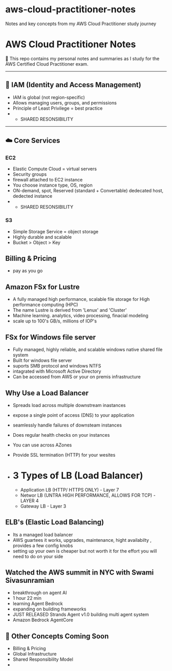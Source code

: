# aws-cloud-practitioner-notes
Notes and key concepts from my AWS Cloud Practitioner study journey
# AWS Cloud Practitioner Notes

📘 This repo contains my personal notes and summaries as I study for the AWS Certified Cloud Practitioner exam.

---

## 🔐 IAM (Identity and Access Management)
- IAM is global (not region-specific)
- Allows managing users, groups, and permissions
- Principle of Least Privilege = best practice
- + SHARED RESONSIBILITY 
---

## ☁️ Core Services
### EC2
- Elastic Compute Cloud = virtual servers
- Security groups
- firewall attached to EC2 instance 
- You choose instance type, OS, region
- ON-demand, spot, Reserved (standard + Convertable) dedecated host, dedected instance
- + SHARED RESONSIBILITY 

### S3
- Simple Storage Service = object storage
- Highly durable and scalable
- Bucket > Object > Key

## Billing & Pricing 
- pay as you go

## Amazon FSx for Lustre
- A fully managed high performance, scalable file storage for High performance computing (HPC)
- The name Lustre is derived from 'Lenux' and 'Cluster'
- Machine learning. analytics, video processing, finacial modeling
- scale up to 100's GB/s, millions of IOP's

## FSx for Windows file server
- Fully managed, highly reliable, and scalable windows native shared file system
- Built for windows file server
- suports SMB protocol and windows NTFS
- intagrated with Microsoft Active Directory
- Can be accessed from AWS or your on premis infrastructure 

## Why Use a Load Balancer
- Spreads load across multiple downstream inastances
- expose a single point of access (DNS) to your application
- seamlessly handle failures of downsteam instances
- Does regular health checks on your instances
- You can use across AZones
- Provide SSL termination (HTTP) for your wesites
  
- # 3 Types of LB (Load Balancer)
  - Application  LB (HTTP/ HTTPS ONLY) - Layer 7
  - Networ LB (UNTRA HIGH PERFORMANCE, ALLOWS FOR TCP) - LAYER 4
  - Gateway LB - Layer 3
  
## ELB's (Elastic Load Balancing)
- Its a managed load balancer
- AWS guartees it works, upgrades, maintenance, hight availabilty , provides a few config knobs
- setting up your own is cheaper but not worth it for the effort you will need to do on your side

## Watched the AWS summit in NYC with Swami Sivasunramian
- breakthrough on agent AI
- 1 hour 22 min
- learning Agent Bedrock
- expanding on building frameworks 
- JUST RELEASED Strands Agent v1.0  building multi agent system 
- Amazon Bedrock AgentCore
  
## 🧠 Other Concepts Coming Soon
- Billing & Pricing
- Global Infrastructure
- Shared Responsibility Model
- 
